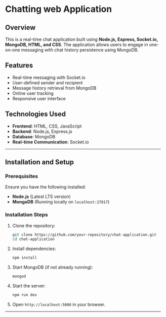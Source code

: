 # Chatting web Application

## Overview
This is a real-time chat application built using **Node.js, Express, Socket.io, MongoDB, HTML, and CSS**. The application allows users to engage in one-on-one messaging with chat history persistence using MongoDB.

## Features
- Real-time messaging with Socket.io
- User-defined sender and recipient
- Message history retrieval from MongoDB
- Online user tracking
- Responsive user interface

## Technologies Used
- **Frontend**: HTML, CSS, JavaScript
- **Backend**: Node.js, Express.js
- **Database**: MongoDB
- **Real-time Communication**: Socket.io

---

## Installation and Setup

### Prerequisites
Ensure you have the following installed:
- **Node.js** (Latest LTS version)
- **MongoDB** (Running locally on `localhost:27017`)

### Installation Steps
1. Clone the repository:
   ```sh
   git clone https://github.com/your-repository/chat-application.git
   cd chat-application
   ```
2. Install dependencies:
   ```sh
   npm install
   ```
3. Start MongoDB (if not already running):
   ```sh
   mongod
   ```
4. Start the server:
   ```sh
   npm run dev
   ```
5. Open `http://localhost:5000` in your browser.

---
